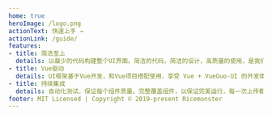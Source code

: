 ```yaml
---
home: true
heroImage: /logo.png
actionText: 快速上手 →
actionLink: /guide/
features:
- title: 简洁至上
  details: 以最少的代码构建整个UI界面。简洁的代码，简洁的设计，高质量的使用，是我们一贯的追求
- title: Vue驱动
  details: UI框架基于Vue开发，和Vue项目搭配使用，享受 Vue + VueGuo-UI 的开发体验
- title: 持续集成
  details: 自动化测试，保证每个组件质量。完整覆盖组件，以保证完美运行，每一次上传都确保无误后，方才更新，确保质量
footer: MIT Licensed | Copyright © 2019-present Ricemonster
---
```

